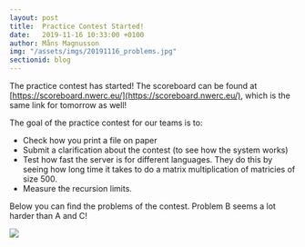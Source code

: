 ```yaml
---
layout: post
title:  Practice Contest Started!
date:   2019-11-16 10:33:00 +0100
author: Måns Magnusson
img: "/assets/imgs/20191116_problems.jpg"
sectionid: blog
---
```



The practice contest has started! The scoreboard can be found at [https://scoreboard.nwerc.eu/](https://scoreboard.nwerc.eu/), which is the same link for tomorrow as well!

The goal of the practice contest for our teams is to:
- Check how you print a file on paper
- Submit a clarification about the contest (to see how the system works)
- Test how fast the server is for different languages. They do this by seeing how long time it takes to do a matrix multiplication of matricies of size 500.
- Measure the recursion limits.

Below you can find the problems of the contest. Problem B seems a lot harder than A and C!

<img src="{{site.baseurl}}{{page.img}}" />
